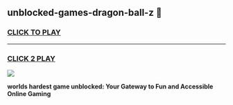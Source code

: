 
## unblocked-games-dragon-ball-z 👋
<h3>
<a href="https://premium.freeplayer.one?title=unblocked-games-dragon-ball-z&ref=14F">CLICK TO PLAY</a></h3>
<hr>

<h3>
<a href="https://premium.freeplayer.one?title=unblocked-games-dragon-ball-z&ref=14F">CLICK 2 PLAY</a>
  
</h3>

<a href="https://premium.freeplayer.one?title=unblocked-games-dragon-ball-z&ref=12F/"><img src="https://clearcache.store/games.png"></a>


**worlds hardest game unblocked: Your Gateway to Fun and Accessible Online Gaming**
